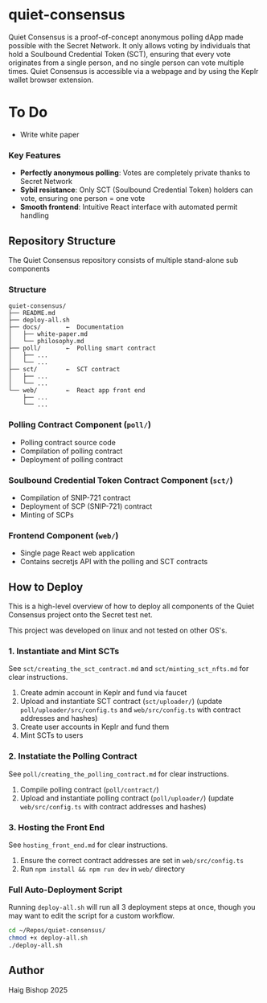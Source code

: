 # quiet-consensus

Quiet Consensus is a proof-of-concept anonymous polling dApp made possible with the Secret Network. It only allows voting by individuals that hold a Soulbound Credential Token (SCT), ensuring that every vote originates from a single person, and no single person can vote multiple times. Quiet Consensus is accessible via a webpage and by using the Keplr wallet browser extension.

# To Do
- Write white paper

### Key Features
- **Perfectly anonymous polling**: Votes are completely private thanks to Secret Network
- **Sybil resistance**: Only SCT (Soulbound Credential Token) holders can vote, ensuring one person = one vote
- **Smooth frontend**: Intuitive React interface with automated permit handling



## Repository Structure

The Quiet Consensus repository consists of multiple stand-alone sub components

### Structure
```
quiet-consensus/
├── README.md
├── deploy-all.sh
├── docs/       ←  Documentation
│   ├── white-paper.md
│   └── philosophy.md
├── poll/       ←  Polling smart contract
│   ├── ...
│   └── ...
├── sct/        ←  SCT contract
│   ├── ...
│   └── ...
└── web/        ←  React app front end
    ├── ...
    └── ...
```

### Polling Contract Component (`poll/`)
- Polling contract source code
- Compilation of polling contract
- Deployment of polling contract

### Soulbound Credential Token Contract Component (`sct/`)
- Compilation of SNIP-721 contract
- Deployment of SCP (SNIP-721) contract
- Minting of SCPs

### Frontend Component (`web/`)
- Single page React web application
- Contains secretjs API with the polling and SCT contracts



## How to Deploy

This is a high-level overview of how to deploy all components of the Quiet Consensus project onto the Secret test net. 

This project was developed on linux and not tested on other OS's.

### 1. Instantiate and Mint SCTs

See `sct/creating_the_sct_contract.md` and `sct/minting_sct_nfts.md` for clear instructions.

1. Create admin account in Keplr and fund via faucet
2. Upload and instantiate SCT contract (`sct/uploader/`)
    (update `poll/uploader/src/config.ts` and `web/src/config.ts` with contract addresses and hashes)
3. Create user accounts in Keplr and fund them
4. Mint SCTs to users

### 2. Instatiate the Polling Contract

See `poll/creating_the_polling_contract.md` for clear instructions.

1. Compile polling contract (`poll/contract/`)
2. Upload and instantiate polling contract (`poll/uploader/`)
    (update `web/src/config.ts` with contract addresses and hashes)

### 3. Hosting the Front End

See `hosting_front_end.md` for clear instructions.

1. Ensure the correct contract addresses are set in `web/src/config.ts`
2. Run `npm install && npm run dev` in `web/` directory

### Full Auto-Deployment Script

Running `deploy-all.sh` will run all 3 deployment steps at once, though you may want to edit the script for a custom workflow.

```bash
cd ~/Repos/quiet-consensus/
chmod +x deploy-all.sh
./deploy-all.sh
```


## Author
Haig Bishop 2025
